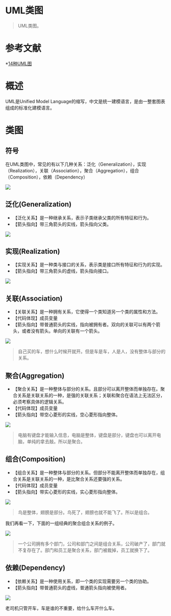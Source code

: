 # UML类图

> UML类图。

# 参考文献

*[14种UML图](https://blog.csdn.net/weixin_39593460/article/details/111118988)

# 概述

UML是Unified Model Language的缩写，中文是统一建模语言，是由一整套图表组成的标准化建模语言。

# 类图

## 符号

在UML类图中，常见的有以下几种关系：泛化（Generalization），实现（Realization），关联（Association），聚合（Aggregation），组合（Composition），依赖（Dependency）

![](/_images/programming/designpattern/UML箭头含义.png)

## 泛化(Generalization)

* 【泛化关系】是一种继承关系，表示子类继承父类的所有特征和行为。
* 【箭头指向】带三角箭头的实线，箭头指向父类。

![](/_images/programming/designpattern/泛化.png)

## 实现(Realization)

* 【实现关系】是一种类与接口的关系，表示类是接口所有特征和行为的实现。
* 【箭头指向】带三角箭头的虚线，箭头指向接口。

![](/_images/programming/designpattern/实现.png)

## 关联(Association)

* 【关联关系】是一种拥有关系，它使得一个类知道另一个类的属性和方法。
* 【代码体现】成员变量
* 【箭头指向】带普通箭头的实线，指向被拥有者。双向的关联可以有两个箭头，或者没有箭头。单向的关联有一个箭头。

![](/_images/programming/designpattern/关联.png)

> 自己买的车，想什么时候开就开。但是车是车，人是人，没有整体与部分的关系。

## 聚合(Aggregation)

* 【聚合关系】是一种整体与部分的关系。且部分可以离开整体而单独存在。聚合关系是关联关系的一种，是强的关联关系；关联和聚合在语法上无法区分，必须考察具体的逻辑关系。
* 【代码体现】成员变量
* 【箭头指向】带空心菱形的实线，空心菱形指向整体。

![](/_images/programming/designpattern/聚合.png)

> 电脑有键盘才能输入信息，电脑是整体，键盘是部分，键盘也可以离开电脑，单纯的拿去敲。所以是聚合。

## 组合(Composition)

* 【组合关系】是一种整体与部分的关系。但部分不能离开整体而单独存在，组合关系是关联关系的一种，是比聚合关系还要强的关系。
* 【代码体现】成员变量
* 【箭头指向】带实心菱形的实线，实心菱形指向整体。

![](/_images/programming/designpattern/组合.png)

> 鸟是整体，翅膀是部分。鸟死了，翅膀也就不能飞了。所以是组合。

我们再看一下，下面的一组经典的聚合组合关系的例子。

![](/_images/programming/designpattern/聚合组合.png)

> 一个公司拥有多个部门，公司和部门之间是组合关系，公司破产了，部门就不复存在了。部门和员工是聚合关系，部门被裁掉，员工就换下了。

## 依赖(Dependency)

* 【依赖关系】是一种使用关系，即一个类的实现需要另一个类的协助。
* 【箭头指向】带普通箭头的虚线，普通箭头指向被使用者。

![](/_images/programming/designpattern/依赖.png)

老司机只管开车，车是谁的不重要，给什么车开什么车。